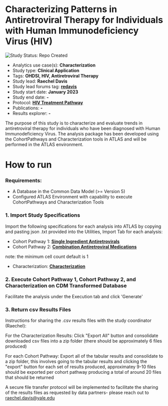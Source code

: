 Characterizing Patterns in Antiretroviral Therapy for Individuals with Human Immunodeficiency Virus (HIV)
=============

<img src="https://img.shields.io/badge/Study%20Status-Repo%20Created-lightgray.svg" alt="Study Status: Repo Created">

- Analytics use case(s): **Characterization**
- Study type: **Clinical Application**
- Tags: **OHDSI, HIV, Antiretroviral Therapy**
- Study lead: **Raechel Davis**
- Study lead forums tag: **[redavis](https://forums.ohdsi.org/u/[redavis])**
- Study start date: **January 2023**
- Study end date: **-**
- Protocol: **[HIV Treatment Pathway](https://github.com/ohdsi-studies/HIVTreatmentPathways/blob/master/documents/HIV_TP_OHDSI_StudyProtocolTemplateV4.docx)**
- Publications: **-**
- Results explorer: **-**

The purpose of  this study is to characterize and evaluate trends in antiretroviral therapy for individuals who have been diagnosed with Human Immunodeficiency Virus. The analysis package has been developed using the CohortPathways and Characterization tools in ATLAS and will be performed in the ATLAS environment.

How to run
=============
### **Requirements:**
- A Database in the Common Data Model (>= Version 5)
- Configured ATLAS Environment with capability to execute CohortPathways and Characterization Tools


### **1. Import Study Specifications**

Import the following specifications for each analysis into ATLAS by copying and pasting json .txt provided into the Utilities, Import Tab for each analysis:

- Cohort Pathway 1: **[Single Ingredient Antiretrovirals](https://github.com/ohdsi-studies/HIVTreatmentPathways/blob/master/StudySpecifications/HIV_SingleIngred_Pathway.txt)**
- Cohort Pathway 2: **[Combination Antiretroviral Medications](https://github.com/ohdsi-studies/HIVTreatmentPathways/blob/master/StudySpecifications/HIV_Combination_Pathway.txt)**

note: the minimum cell count default is 1

- Characterization: **[Characterization](https://github.com/ohdsi-studies/HIVTreatmentPathways/blob/master/StudySpecifications/HIV_Characterization.txt)**


### **2. Execute Cohort Pathway 1, Cohort Pathway 2, and Characterization on CDM Transformed Database**
Facilitate the analysis under the Execution tab and click 'Generate'

### **3. Return csv Results Files**

Instructions for sharing the .csv results files with the study coordinator (Raechel): 

For the Characterization Results: Click "Export All" button and consolidate downloaded csv files into a zip folder (there should be approximately 6 files produced)

For each Cohort Pathway: Export all of the tabular results and consolidate to a zip folder, this involves going to the tabular results and clicking the "export" button for each set of results produced, approximatey 9-10 files should be exported per cohort pathway producing a total of around 20 files that should be returned

A secure file transfer protocol will be implemented to facilitate the sharing of the results files as requested by data partners- please reach out to raechel.davis@yale.edu



